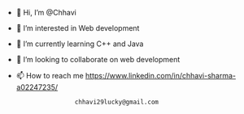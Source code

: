 - 👋 Hi, I’m @Chhavi
- 👀 I’m interested in Web development 
- 🌱 I’m currently learning C++ and Java
- 💞️ I’m looking to collaborate on web development
- 📫 How to reach me https://www.linkedin.com/in/chhavi-sharma-a02247235/

                      chhavi29lucky@gmail.com

<!---
Chhavi2902/Chhavi2902 is a ✨ special ✨ repository because its `README.md` (this file) appears on your GitHub profile.
You can click the Preview link to take a look at your changes.
--->
